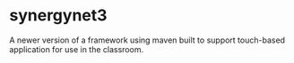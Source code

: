 # synergynet3
A newer version of a framework using maven built to support touch-based application for use in the classroom.
